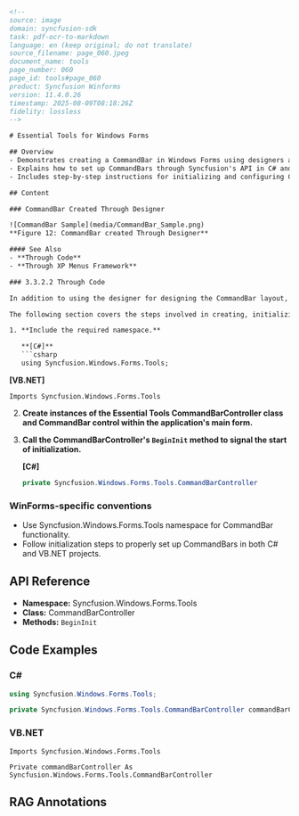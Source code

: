 ```html
<!-- 
source: image
domain: syncfusion-sdk
task: pdf-ocr-to-markdown
language: en (keep original; do not translate)
source_filename: page_060.jpeg
document_name: tools
page_number: 060
page_id: tools#page_060
product: Syncfusion Winforms
version: 11.4.0.26
timestamp: 2025-08-09T08:18:26Z
fidelity: lossless
-->

# Essential Tools for Windows Forms

## Overview
- Demonstrates creating a CommandBar in Windows Forms using designers and programmatic approaches.
- Explains how to set up CommandBars through Syncfusion's API in C# and VB.NET.
- Includes step-by-step instructions for initializing and configuring CommandBars.

## Content

### CommandBar Created Through Designer

![CommandBar Sample](media/CommandBar_Sample.png)
**Figure 12: CommandBar created Through Designer**

#### See Also
- **Through Code**
- **Through XP Menus Framework**

### 3.3.2.2 Through Code

In addition to using the designer for designing the CommandBar layout, it is also feasible to use the CommandBar's programmatic API for creating and setting up the application's CommandBars.

The following section covers the steps involved in creating, initializing, and setting up CommandBars in a Windows Forms application programmatically.

1. **Include the required namespace.**

   **[C#]**
   ```csharp
   using Syncfusion.Windows.Forms.Tools;
   ```

   **[VB.NET]**
   ```vbnet
   Imports Syncfusion.Windows.Forms.Tools
   ```

2. **Create instances of the Essential Tools CommandBarController class and CommandBar control within the application's main form.**

3. **Call the CommandBarController's `BeginInit` method to signal the start of initialization.**

   **[C#]**
   ```csharp
   private Syncfusion.Windows.Forms.Tools.CommandBarController
   ```

### WinForms-specific conventions
- Use Syncfusion.Windows.Forms.Tools namespace for CommandBar functionality.
- Follow initialization steps to properly set up CommandBars in both C# and VB.NET projects.

## API Reference
- **Namespace:** Syncfusion.Windows.Forms.Tools
- **Class:** CommandBarController
- **Methods:** `BeginInit`

## Code Examples

### C#
```csharp
using Syncfusion.Windows.Forms.Tools;

private Syncfusion.Windows.Forms.Tools.CommandBarController commandBarController;
```

### VB.NET
```vbnet
Imports Syncfusion.Windows.Forms.Tools

Private commandBarController As Syncfusion.Windows.Forms.Tools.CommandBarController
```

## RAG Annotations
<!-- tags: [CommandBarController, Windows Forms, Syncfusion, C#, VB.NET] keywords: [CommandBar, Designer, Programmatic API, Initialization, BeginInit, Syncfusion.Windows.Forms.Tools, controller, C#, VB.NET] -->
```
